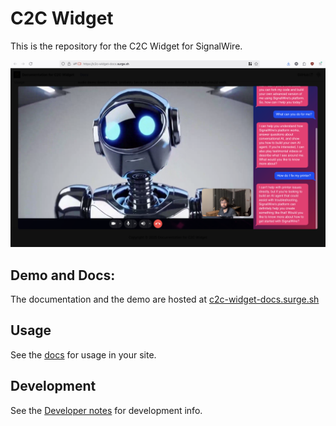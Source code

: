 # C2C Widget

This is the repository for the C2C Widget for SignalWire.

![screenshot of the widget](./doc-for-c2c-widget/docs/screenshot.png)

## Demo and Docs:

The documentation and the demo are hosted at [c2c-widget-docs.surge.sh](https://c2c-widget-docs.surge.sh)

## Usage

See the [docs](https://c2c-widget-docs.surge.sh/) for usage in your site.

## Development

See the [Developer notes](https://c2c-widget-docs.surge.sh/developer/) for development info.
